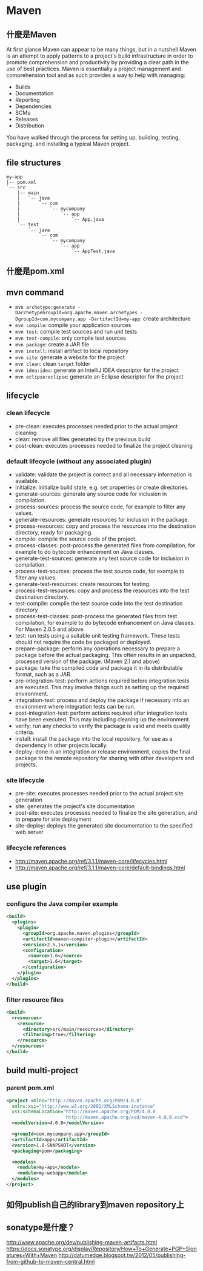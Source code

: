 # Maven

## 什麼是Maven

At first glance Maven can appear to be many things, but in a nutshell Maven is an attempt to apply patterns to a project's build infrastructure in order to promote comprehension and productivity by providing a clear path in the use of best practices. Maven is essentially a project management and comprehension tool and as such provides a way to help with managing:

* Builds
* Documentation
* Reporting
* Dependencies
* SCMs
* Releases
* Distribution

You have walked through the process for setting up, building, testing, packaging, and installing a typical Maven project.

## file structures

```
my-app
|-- pom.xml
`-- src
    |-- main
    |   `-- java
    |       `-- com
    |           `-- mycompany
    |               `-- app
    |                   `-- App.java
    `-- test
        `-- java
            `-- com
                `-- mycompany
                    `-- app
                        `-- AppTest.java
```

## 什麼是pom.xml

## mvn command

* `mvn archetype:generate -DarchetypeGroupId=org.apache.maven.archetypes -DgroupId=com.mycompany.app -DartifactId=my-app`: create architecture
* `mvn compile`: compile your application sources
* `mvn test`: compile test sources and run unit tests
* `mvn test-compile`: only compile test sources
* `mvn package`: create a JAR file
* `mvn install`: install artifact to local repository
* `mvn site`: generate a website for the project
* `mvn clean`: clean `target` folder
* `mvn idea:idea`: generate an IntelliJ IDEA descriptor for the project
* `mvn eclipse:eclipse`: generate an Eclipse descriptor for the project

## lifecycle
### clean lifecycle

* pre-clean: executes processes needed prior to the actual project cleaning
* clean: remove all files generated by the previous build
* post-clean: executes processes needed to finalize the project cleaning

### default lifecycle (without any associated plugin)

* validate: validate the project is correct and all necessary information is available.
* initialize: initialize build state, e.g. set properties or create directories.
* generate-sources: generate any source code for inclusion in compilation.
* process-sources: process the source code, for example to filter any values.
* generate-resources: generate resources for inclusion in the package.
* process-resources: copy and process the resources into the destination directory, ready for packaging.
* compile: compile the source code of the project.
* process-classes: post-process the generated files from compilation, for example to do bytecode enhancement on Java classes.
* generate-test-sources: generate any test source code for inclusion in compilation.
* process-test-sources: process the test source code, for example to filter any values.
* generate-test-resources: create resources for testing.
* process-test-resources: copy and process the resources into the test destination directory.
* test-compile: compile the test source code into the test destination directory
* process-test-classes: post-process the generated files from test compilation, for example to do bytecode enhancement on Java classes. For Maven 2.0.5 and above.
* test: run tests using a suitable unit testing framework. These tests should not require the code be packaged or deployed.
* prepare-package: perform any operations necessary to prepare a package before the actual packaging. This often results in an unpacked, processed version of the package. (Maven 2.1 and above)
* package: take the compiled code and package it in its distributable format, such as a JAR.
* pre-integration-test: perform actions required before integration tests are executed. This may involve things such as setting up the required environment.
* integration-test: process and deploy the package if necessary into an environment where integration tests can be run.
* post-integration-test: perform actions required after integration tests have been executed. This may including cleaning up the environment.
* verify: run any checks to verify the package is valid and meets quality criteria.
* install: install the package into the local repository, for use as a dependency in other projects locally.
* deploy: done in an integration or release environment, copies the final package to the remote repository for sharing with other developers and projects.

### site lifecycle

* pre-site: executes processes needed prior to the actual project site generation
* site: generates the project's site documentation
* post-site: executes processes needed to finalize the site generation, and to prepare for site deployment
* site-deploy: deploys the generated site documentation to the specified web server

### lifecycle references

* http://maven.apache.org/ref/3.1.1/maven-core/lifecycles.html
* http://maven.apache.org/ref/3.1.1/maven-core/default-bindings.html

## use plugin

### configure the Java compiler example

```xml
<build>
  <plugins>
    <plugin>
      <groupId>org.apache.maven.plugins</groupId>
      <artifactId>maven-compiler-plugin</artifactId>
      <version>2.5.1</version>
      <configuration>
        <source>1.6</source>
        <target>1.6</target>
      </configuration>
    </plugin>
  </plugins>
</build>
```

### filter resource files

```xml
<build>
  <resources>
    <resource>
      <directory>src/main/resources</directory>
      <filtering>true</filtering>
    </resource>
  </resources>
</build>
```

## build multi-project

### parent pom.xml

```xml
<project xmlns="http://maven.apache.org/POM/4.0.0"
  xmlns:xsi="http://www.w3.org/2001/XMLSchema-instance"
  xsi:schemaLocation="http://maven.apache.org/POM/4.0.0
                      http://maven.apache.org/xsd/maven-4.0.0.xsd">
  <modelVersion>4.0.0</modelVersion>

  <groupId>com.mycompany.app</groupId>
  <artifactId>app</artifactId>
  <version>1.0-SNAPSHOT</version>
  <packaging>pom</packaging>

  <modules>
    <module>my-app</module>
    <module>my-webapp</module>
  </modules>
</project>
```

## 如何publish自己的library到maven repository上
## sonatype是什麼？

http://www.apache.org/dev/publishing-maven-artifacts.html
https://docs.sonatype.org/display/Repository/How+To+Generate+PGP+Signatures+With+Maven
http://datumedge.blogspot.tw/2012/05/publishing-from-github-to-maven-central.html